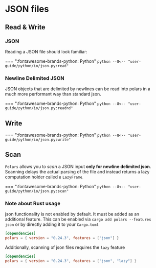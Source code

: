 # JSON files

## Read & Write

### JSON

Reading a JSON file should look familiar:


=== ":fontawesome-brands-python: Python"
    ``` python
    --8<-- "user-guide/python/io/json.py:read"
    ```


### Newline Delimited JSON

JSON objects that are delimited by newlines can be read into polars in a much more performant way than standard json.

=== ":fontawesome-brands-python: Python"
    ``` python
    --8<-- "user-guide/python/io/json.py:readnd"
    ```

## Write


=== ":fontawesome-brands-python: Python"
    ``` python
    --8<-- "user-guide/python/io/json.py:write"
    ```

## Scan

`Polars` allows you to _scan_ a JSON input **only for newline delimited json**. Scanning delays the actual parsing of the
file and instead returns a lazy computation holder called a `LazyFrame`.

=== ":fontawesome-brands-python: Python"
    ``` python
    --8<-- "user-guide/python/io/json.py:scan"
    ```

### Note about Rust usage

json functionality is not enabled by default. It must be added as an additional feature.
This can be enabled via `cargo add polars --features json` or by directly adding it to your `Cargo.toml`

```toml
[dependencies]
polars = { version = "0.24.3", features = ["json"] }
```

Additionally, scanning of json files requires the `lazy` feature

```toml
[dependencies]
polars = { version = "0.24.3", features = ["json", "lazy"] }
```